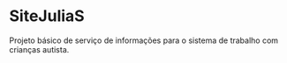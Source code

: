 # SiteJuliaS
Projeto básico de serviço de informações para o sistema de trabalho com crianças autista.
